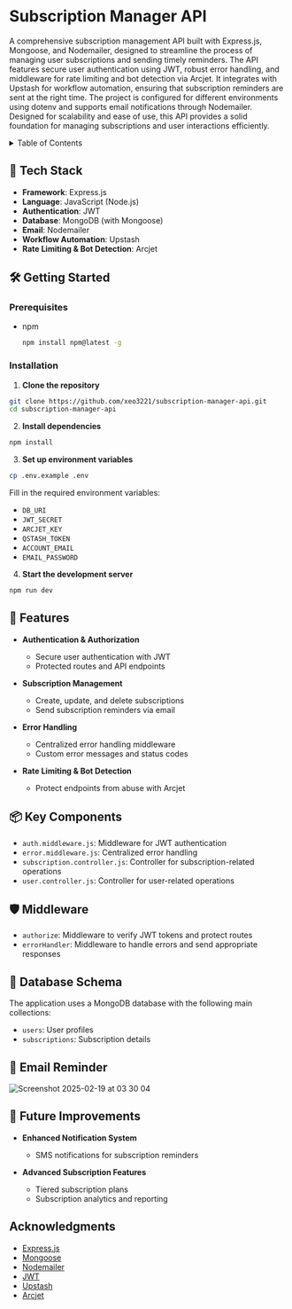 # Subscription Manager API

A comprehensive subscription management API built with Express.js, Mongoose, and Nodemailer, designed to streamline the process of managing user subscriptions and sending timely reminders. The API features secure user authentication using JWT, robust error handling, and middleware for rate limiting and bot detection via Arcjet. It integrates with Upstash for workflow automation, ensuring that subscription reminders are sent at the right time. The project is configured for different environments using dotenv and supports email notifications through Nodemailer. Designed for scalability and ease of use, this API provides a solid foundation for managing subscriptions and user interactions efficiently.

<details>
  <summary>Table of Contents</summary>
  <ol>
    <li>
      <a href="#-tech-stack">Tech Stack</a>
    </li>
    <li>
      <a href="#-features">Features</a>
    </li>
    <li>
      <a href="#-getting-started">Getting Started</a>
      <ul>
        <li><a href="#prerequisites">Prerequisites</a></li>
        <li><a href="#installation">Installation</a></li>
      </ul>
    </li>
    <li><a href="#-key-components">Key Components</a></li>
    <li><a href="#-middleware">Middleware</a></li>
    <li><a href="#-database-schema">Database Schema</a></li>
    <li><a href="#-future-improvements">Future Improvements</a></li>
    <li><a href="#acknowledgments">Acknowledgments</a></li>
  </ol>
</details>

## 🚀 Tech Stack

- **Framework**: Express.js
- **Language**: JavaScript (Node.js)
- **Authentication**: JWT
- **Database**: MongoDB (with Mongoose)
- **Email**: Nodemailer
- **Workflow Automation**: Upstash
- **Rate Limiting & Bot Detection**: Arcjet

## 🛠 Getting Started

### Prerequisites

- npm
  ```sh
  npm install npm@latest -g
  ```

### Installation

1. **Clone the repository**

```sh
git clone https://github.com/xeo3221/subscription-manager-api.git
cd subscription-manager-api
```

2. **Install dependencies**

```sh
npm install
```

3. **Set up environment variables**

```sh
cp .env.example .env
```

Fill in the required environment variables:

- `DB_URI`
- `JWT_SECRET`
- `ARCJET_KEY`
- `QSTASH_TOKEN`
- `ACCOUNT_EMAIL`
- `EMAIL_PASSWORD`

4. **Start the development server**

```sh
npm run dev
```

## 🌟 Features

- **Authentication & Authorization**

  - Secure user authentication with JWT
  - Protected routes and API endpoints

- **Subscription Management**

  - Create, update, and delete subscriptions
  - Send subscription reminders via email

- **Error Handling**

  - Centralized error handling middleware
  - Custom error messages and status codes

- **Rate Limiting & Bot Detection**

  - Protect endpoints from abuse with Arcjet

## 📦 Key Components

- `auth.middleware.js`: Middleware for JWT authentication
- `error.middleware.js`: Centralized error handling
- `subscription.controller.js`: Controller for subscription-related operations
- `user.controller.js`: Controller for user-related operations

## 🛡️ Middleware

- `authorize`: Middleware to verify JWT tokens and protect routes
- `errorHandler`: Middleware to handle errors and send appropriate responses

## 📝 Database Schema

The application uses a MongoDB database with the following main collections:

- `users`: User profiles
- `subscriptions`: Subscription details

## 📩 Email Reminder
![Screenshot 2025-02-19 at 03 30 04](https://github.com/user-attachments/assets/ae21f89f-ae86-43ca-bd6a-48bd4d57df7b)

## 🔮 Future Improvements

- **Enhanced Notification System**

  - SMS notifications for subscription reminders

- **Advanced Subscription Features**

  - Tiered subscription plans
  - Subscription analytics and reporting

## Acknowledgments

- [Express.js](https://expressjs.com/)
- [Mongoose](https://mongoosejs.com/)
- [Nodemailer](https://nodemailer.com/)
- [JWT](https://jwt.io/)
- [Upstash](https://upstash.com/)
- [Arcjet](https://arcjet.com/)
